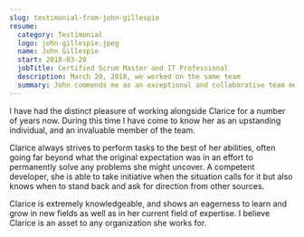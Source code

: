 ```yaml
---
slug: testimonial-from-john-gillespie
resume:
  category: Testimonial
  logo: john-gillespie.jpeg
  name: John Gillespie
  start: 2018-03-20
  jobTitle: Certified Scrum Master and IT Professional
  description: March 20, 2018, we worked on the same team
  summary: John commends me as an exceptional and collaborative team member, praising my commitment to exceeding expectations, technical competence, and eagerness to continually learn and grow.
---
```


I have had the distinct pleasure of working alongside Clarice for a number of years now.
During this time I have come to know her as an upstanding individual, and an invaluable member of the team.

Clarice always strives to perform tasks to the best of her abilities, often going
far beyond what the original expectation was in an effort to permanently solve any
problems she might uncover. A competent developer, she is able to take initiative
when the situation calls for it but also knows when to stand back and ask for
direction from other sources.

Clarice is extremely knowledgeable, and shows an eagerness to learn and grow in new fields
as well as in her current field of expertise. I believe Clarice is an asset to any organization she works for.
